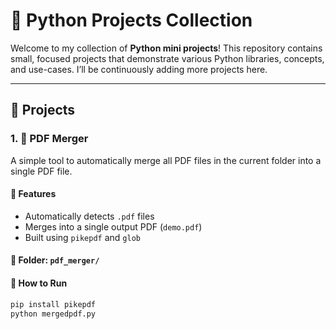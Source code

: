 # 🐍 Python Projects Collection

Welcome to my collection of **Python mini projects**! This repository contains small, focused projects that demonstrate various Python libraries, concepts, and use-cases. I’ll be continuously adding more projects here.

---

## 📁 Projects

### 1. 🧾 PDF Merger

A simple tool to automatically merge all PDF files in the current folder into a single PDF file.

#### 🔧 Features
- Automatically detects `.pdf` files
- Merges into a single output PDF (`demo.pdf`)
- Built using `pikepdf` and `glob`

#### 📂 Folder: `pdf_merger/`

#### 🚀 How to Run

```bash
pip install pikepdf
python mergedpdf.py
